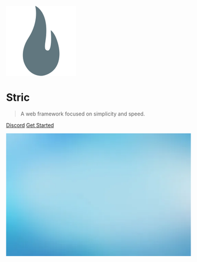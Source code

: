 ![Stric](//raw.githubusercontent.com/bunsvr/.github/main/icon.svg)

# Stric

> A web framework focused on simplicity and speed.

[Discord](//discord.gg/UeRzaDSM3C)
[Get Started](#stric)

![](_media/bg3.webp)

